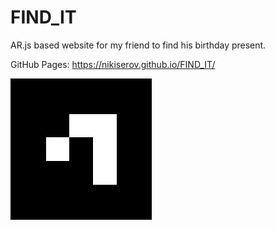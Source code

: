 # FIND_IT
AR.js based website for my friend to find his birthday present.

GitHub Pages: https://nikiserov.github.io/FIND_IT/

![barcode 3x3 5](src/barcodes/5.png)